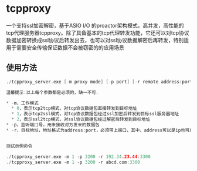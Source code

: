 # tcpproxy
一个支持ssl加密解密，基于ASIO I/O 的proactor架构模式，高并发，高性能的tcp代理服务器tcpproxy。除了具备基本的tcp代理转发功能，它还可以对tcp协议数据加密转换成ssl协议后转发出去，也可以对ssl协议数据解密后再转发，特别适用于需要安全传输保证数据不会被窃密的的应用场景

使用方法
------

```C++
./tcpproxy_server.exe [-m proxy mode] [-p port] [-r remote address:port]

温馨提示:以上每个参数都是必须的，缺一不可.

* -m，工作模式
  * 0，表示tcp2tcp模式，对tcp协议数据包直接转发到目标地址
  * 1，表示tcp2ssl模式，对tcp协议数据包经过ssl加密后转发到目标ssl服务器地址
  * 2，表示ssl2tcp模式，对ssl协议数据包经过解密后转发到目标地址
* -p，监听端口号，用来接收对方发来的数据包
* -r，目标地址，地址格式为address:port，必须带上端口，其中，address可以是ip也可以是域名，port是端口号


测试示例命令

./tcpproxy_server.exe -m 1 -p 3200 -r 192.34.23.44:3300
./tcpproxy_server.exe -m 1 -p 3200 -r abcd.com:3300
